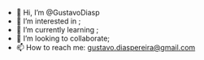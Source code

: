 - 👋 Hi, I’m @GustavoDiasp
- 👀 I’m interested in ;
- 🌱 I’m currently learning ;
- 💞️ I’m looking to collaborate;
- 📫 How to reach me: gustavo.diaspereira@gmail.com

<!---
GustavoDiasp/GustavoDiasp is a ✨ special ✨ repository because its `README.md` (this file) appears on your GitHub profile.
You can click the Preview link to take a look at your changes.
--->
